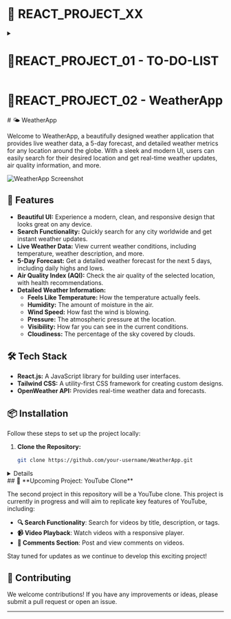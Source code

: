 
# 🚀 **REACT_PROJECT_XX**

<details close>
   <summary><h1> 📝REACT_PROJECT_01 - TO-DO-LIST</h1></summary>
   <br>

   Welcome to **REACT_PROJECT_01**! This is a sleek and user-friendly React to-do list application designed to help you manage your tasks effectively. With a clean interface and robust functionality, you can effortlessly keep track of your to-dos.

   ## 🌟 **Features**

   - **✨ Add Tasks**: Easily add new tasks with a simple interface.
   - **🗑️ Delete Tasks**: Remove tasks with a single click.
   - **✅ View Completed Tasks**: Check off tasks you’ve finished.
   - **⚠️ Incomplete Task Warnings**: Get notifications for tasks that are still pending.
   - **📅 Task Date and Time**: See when each task was added.

   ## 🛠️ **Technologies Used**

   - **React**: For dynamic state management and building the user interface.
   - **Tailwind CSS**: For responsive and modern styling.

   ## 📸 **Screenshots**

   Here are some snapshots of the application:

   ![Task List](https://github.com/someshsrichandan/REACT_PROJECTS_XX/blob/main/Images/to-do-1.png)  
   *Task List View*

   ![Add Task](https://github.com/someshsrichandan/REACT_PROJECTS_XX/blob/main/Images/to-do-3.png)  
   *Adding a New Task*

   ![Completed Task](https://github.com/someshsrichandan/REACT_PROJECTS_XX/blob/main/Images/to-do-2.png)  
   *Completed Task*

   ## 🚀 **Getting Started**

   To get this project running locally, follow these steps:

   1. **Clone the repository:**
      ```bash
      git clone https://github.com/your-username/REACT_PROJECT_XX.git
      ```

   2. **Navigate to the project directory:**
      ```bash
      cd REACT_PROJECT_XX\to_do_list\
      ```

   3. **Install dependencies:**
      ```bash
      npm install
      ```

   4. **Start the development server:**
      ```bash
      npm start
      ```

   5. **Open your browser and go to:**
      ```
      http://localhost:3000
      ```

   ## 📝 **Usage**

   - **Adding a Task**: Enter your task details and click "Add Task."
   - **Deleting a Task**: Click "Delete" next to the task you want to remove.
   - **Viewing Completed Tasks**: Navigate to the "Completed Tasks" section.
   - **Handling Incomplete Tasks**: Receive alerts for tasks that need attention.
</details>
   <summary><h1> 📝REACT_PROJECT_02 - WeatherApp</h1></summary>
   # 🌤️ WeatherApp

Welcome to WeatherApp, a beautifully designed weather application that provides live weather data, a 5-day forecast, and detailed weather metrics for any location around the globe. With a sleek and modern UI, users can easily search for their desired location and get real-time weather updates, air quality information, and more.

![WeatherApp Screenshot](screenshot.png)

## 🚀 Features

- **Beautiful UI:** Experience a modern, clean, and responsive design that looks great on any device.
- **Search Functionality:** Quickly search for any city worldwide and get instant weather updates.
- **Live Weather Data:** View current weather conditions, including temperature, weather description, and more.
- **5-Day Forecast:** Get a detailed weather forecast for the next 5 days, including daily highs and lows.
- **Air Quality Index (AQI):** Check the air quality of the selected location, with health recommendations.
- **Detailed Weather Information:**
  - **Feels Like Temperature:** How the temperature actually feels.
  - **Humidity:** The amount of moisture in the air.
  - **Wind Speed:** How fast the wind is blowing.
  - **Pressure:** The atmospheric pressure at the location.
  - **Visibility:** How far you can see in the current conditions.
  - **Cloudiness:** The percentage of the sky covered by clouds.

## 🛠️ Tech Stack

- **React.js:** A JavaScript library for building user interfaces.
- **Tailwind CSS:** A utility-first CSS framework for creating custom designs.
- **OpenWeather API:** Provides real-time weather data and forecasts.

## 📦 Installation

Follow these steps to set up the project locally:

1. **Clone the Repository:**
   ```bash
   git clone https://github.com/your-username/WeatherApp.git

<details close>

</details>
## 🎥 **Upcoming Project: YouTube Clone**

The second project in this repository will be a YouTube clone. This project is currently in progress and will aim to replicate key features of YouTube, including:

- **🔍 Search Functionality**: Search for videos by title, description, or tags.
- **📹 Video Playback**: Watch videos with a responsive player.
- **💬 Comments Section**: Post and view comments on videos.

Stay tuned for updates as we continue to develop this exciting project!

## 🤝 **Contributing**

We welcome contributions! If you have any improvements or ideas, please submit a pull request or open an issue.


---


